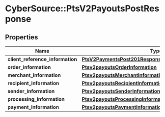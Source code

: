 # CyberSource::PtsV2PayoutsPostResponse

## Properties
Name | Type | Description | Notes
------------ | ------------- | ------------- | -------------
**client_reference_information** | [**PtsV2PaymentsPost201ResponseClientReferenceInformation**](PtsV2PaymentsPost201ResponseClientReferenceInformation.md) |  | [optional] 
**order_information** | [**Ptsv2payoutsOrderInformation**](Ptsv2payoutsOrderInformation.md) |  | [optional] 
**merchant_information** | [**Ptsv2payoutsMerchantInformation**](Ptsv2payoutsMerchantInformation.md) |  | [optional] 
**recipient_information** | [**Ptsv2payoutsRecipientInformation**](Ptsv2payoutsRecipientInformation.md) |  | [optional] 
**sender_information** | [**Ptsv2payoutsSenderInformation**](Ptsv2payoutsSenderInformation.md) |  | [optional] 
**processing_information** | [**Ptsv2payoutsProcessingInformation**](Ptsv2payoutsProcessingInformation.md) |  | [optional] 
**payment_information** | [**Ptsv2payoutsPaymentInformation**](Ptsv2payoutsPaymentInformation.md) |  | [optional] 


